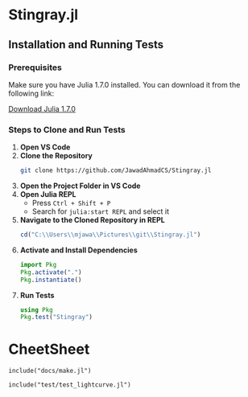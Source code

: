 # Stingray.jl

## Installation and Running Tests

### Prerequisites
Make sure you have Julia 1.7.0 installed. You can download it from the following link:

[Download Julia 1.7.0](https://julialang.org/downloads/)

### Steps to Clone and Run Tests

1. **Open VS Code**
2. **Clone the Repository**
   ```sh
   git clone https://github.com/JawadAhmadCS/Stingray.jl
   ```
3. **Open the Project Folder in VS Code**
4. **Open Julia REPL**
   - Press `Ctrl + Shift + P`
   - Search for `julia:start REPL` and select it
5. **Navigate to the Cloned Repository in REPL**
   ```julia
   cd("C:\\Users\\mjawa\\Pictures\\git\\Stingray.jl")
   ```
6. **Activate and Install Dependencies**
   ```julia
   import Pkg
   Pkg.activate(".")
   Pkg.instantiate()
   ```
7. **Run Tests**
   ```julia
   using Pkg
   Pkg.test("Stingray")

# CheetSheet
```
include("docs/make.jl")
   ```

```
include("test/test_lightcurve.jl")
```
